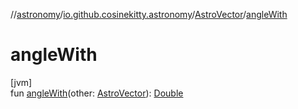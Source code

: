 //[astronomy](../../../index.md)/[io.github.cosinekitty.astronomy](../index.md)/[AstroVector](index.md)/[angleWith](angle-with.md)

# angleWith

[jvm]\
fun [angleWith](angle-with.md)(other: [AstroVector](index.md)): [Double](https://kotlinlang.org/api/latest/jvm/stdlib/kotlin/-double/index.html)
